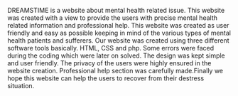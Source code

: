 DREAMSTIME is a website about mental health related issue.
This website was created with a view to provide the users with precise mental
health related information and professional help. This website was created as user
friendly and easy as possible keeping in mind of the various types of mental health
patients and sufferers.
Our website was created using three different software tools basically. HTML,
CSS and php. Some errors were faced during the coding which were later on
solved. The design was kept simple and user friendly. The privacy of the users
were highly ensured in the website creation. Professional help section was
carefully made.Finally we hope this website can help the users to recover from
their destress situation.
